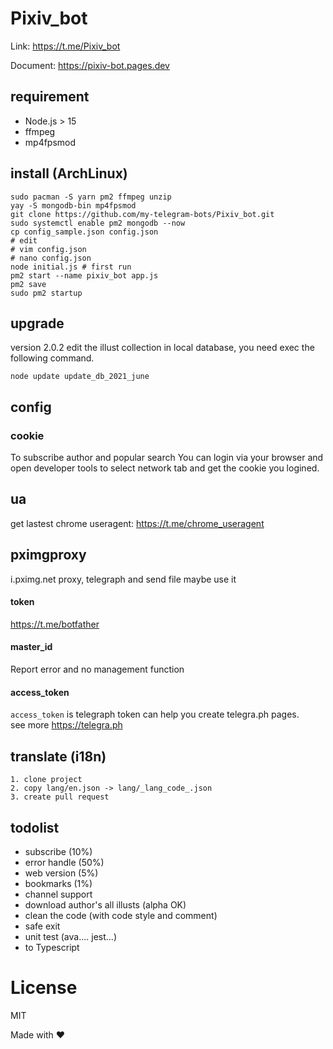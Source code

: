 # Pixiv_bot
Link: https://t.me/Pixiv_bot

Document: https://pixiv-bot.pages.dev

## requirement

- Node.js > 15
- ffmpeg
- mp4fpsmod
## install (ArchLinux)
    sudo pacman -S yarn pm2 ffmpeg unzip
    yay -S mongodb-bin mp4fpsmod
    git clone https://github.com/my-telegram-bots/Pixiv_bot.git
    sudo systemctl enable pm2 mongodb --now
    cp config_sample.json config.json
    # edit
    # vim config.json
    # nano config.json
    node initial.js # first run
    pm2 start --name pixiv_bot app.js
    pm2 save
    sudo pm2 startup
## upgrade
version 2.0.2 edit the illust collection in local database, you need exec the following command.

    node update update_db_2021_june


## config
### cookie
To subscribe author and popular search
You can login via your browser and open developer tools to select network tab and get the cookie you logined.  
## ua
get lastest chrome useragent: https://t.me/chrome_useragent
## pximgproxy
i.pximg.net proxy, telegraph and send file maybe use it
#### token
https://t.me/botfather
#### master_id
Report error and no management function
#### access_token
`access_token` is telegraph token can help you create telegra.ph pages.  
see more https://telegra.ph

## translate (i18n)
    1. clone project
    2. copy lang/en.json -> lang/_lang_code_.json
    3. create pull request

## todolist
- subscribe (10%)
- error handle (50%)
- web version (5%)
- bookmarks (1%)
- channel support
- download author's all illusts (alpha OK)
- clean the code (with code style and comment)
- safe exit
- unit test (ava.... jest...)
- to Typescript
# License
MIT


Made with ❤️